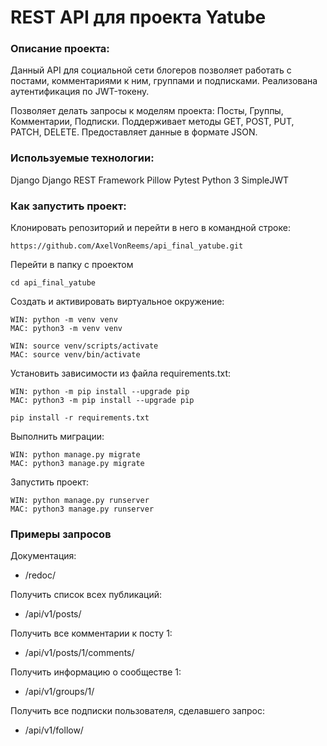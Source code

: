 # REST API для проекта Yatube

### Описание проекта:
Данный API для социальной сети блогеров позволяет работать с постами, комментариями к ним, группами и подписками.
Реализована аутентификация по JWT-токену.

Позволяет делать запросы к моделям проекта: Посты, Группы, Комментарии, Подписки.
Поддерживает методы GET, POST, PUT, PATCH, DELETE.
Предоставляет данные в формате JSON.

### Используемые технологии: 
Django
Django REST Framework
Pillow
Pytest
Python 3
SimpleJWT

### Как запустить проект:

Клонировать репозиторий и перейти в него в командной строке:

```
https://github.com/AxelVonReems/api_final_yatube.git
```

Перейти в папку с проектом

```
cd api_final_yatube
```

Cоздать и активировать виртуальное окружение:

```
WIN: python -m venv venv
MAC: python3 -m venv venv
```

```
WIN: source venv/scripts/activate
MAC: source venv/bin/activate
```

Установить зависимости из файла requirements.txt:

```
WIN: python -m pip install --upgrade pip
MAC: python3 -m pip install --upgrade pip
```

```
pip install -r requirements.txt
```

Выполнить миграции:

```
WIN: python manage.py migrate
MAC: python3 manage.py migrate
```

Запустить проект:

```
WIN: python manage.py runserver
MAC: python3 manage.py runserver
```

### Примеры запросов
Документация:
- /redoc/

Получить список всех публикаций:
- /api/v1/posts/

Получить все комментарии к посту 1:
- /api/v1/posts/1/comments/

Получить информацию о сообществе 1:
- /api/v1/groups/1/

Получить все подписки пользователя, сделавшего запрос:
- /api/v1/follow/
